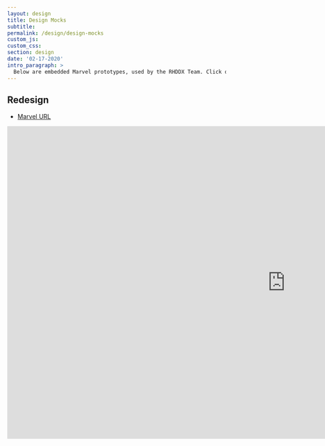 ```yaml
---
layout: design
title: Design Mocks
subtitle:
permalink: /design/design-mocks
custom_js:
custom_css:
section: design
date: '02-17-2020'
intro_paragraph: >
  Below are embedded Marvel prototypes, used by the RHDDX Team. Click on any prototype to interact with it.
---
```


## Redesign
  - [Marvel URL](https://marvelapp.com/c6c454h)

<iframe src="https://marvelapp.com/c6c454h?emb=1&iosapp=false&frameless=false" width="1280" height="720" allowTransparency="true" frameborder="0"></iframe>
